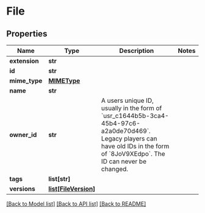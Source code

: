 # File


## Properties
Name | Type | Description | Notes
------------ | ------------- | ------------- | -------------
**extension** | **str** |  | 
**id** | **str** |  | 
**mime_type** | [**MIMEType**](MIMEType.md) |  | 
**name** | **str** |  | 
**owner_id** | **str** | A users unique ID, usually in the form of &#x60;usr_c1644b5b-3ca4-45b4-97c6-a2a0de70d469&#x60;. Legacy players can have old IDs in the form of &#x60;8JoV9XEdpo&#x60;. The ID can never be changed. | 
**tags** | **list[str]** |  | 
**versions** | [**list[FileVersion]**](FileVersion.md) |  | 

[[Back to Model list]](../README.md#documentation-for-models) [[Back to API list]](../README.md#documentation-for-api-endpoints) [[Back to README]](../README.md)


